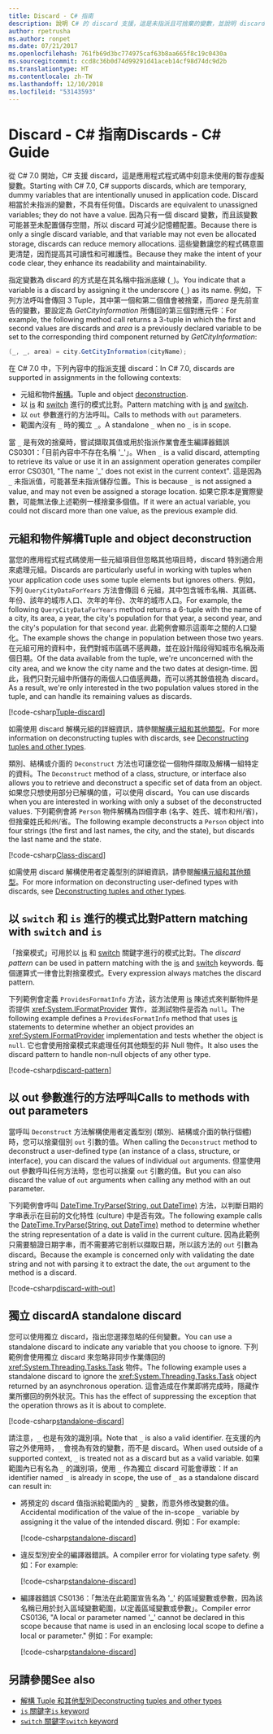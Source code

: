 ```yaml
---
title: Discard - C# 指南
description: 說明 C# 的 discard 支援，這是未指派且可捨棄的變數，並說明 discard 的使用方式。
author: rpetrusha
ms.author: ronpet
ms.date: 07/21/2017
ms.openlocfilehash: 761fb69d3bc774975caf63b8aa665f8c19c0430a
ms.sourcegitcommit: ccd8c36b0d74d99291d41aceb14cf98d74dc9d2b
ms.translationtype: HT
ms.contentlocale: zh-TW
ms.lasthandoff: 12/10/2018
ms.locfileid: "53143593"
---
```

# <a name="discards---c-guide"></a><span data-ttu-id="5e084-103">Discard - C# 指南</span><span class="sxs-lookup"><span data-stu-id="5e084-103">Discards - C# Guide</span></span>

<span data-ttu-id="5e084-104">從 C# 7.0 開始，C# 支援 discard，這是應用程式程式碼中刻意未使用的暫存虛擬變數。</span><span class="sxs-lookup"><span data-stu-id="5e084-104">Starting with C# 7.0, C# supports discards, which are temporary, dummy variables that are intentionally unused in application code.</span></span> <span data-ttu-id="5e084-105">Discard 相當於未指派的變數，不具有任何值。</span><span class="sxs-lookup"><span data-stu-id="5e084-105">Discards are equivalent to unassigned variables; they do not have a value.</span></span> <span data-ttu-id="5e084-106">因為只有一個 discard 變數，而且該變數可能甚至未配置儲存空間，所以 discard 可減少記憶體配置。</span><span class="sxs-lookup"><span data-stu-id="5e084-106">Because there is only a single discard variable, and that variable may not even be allocated storage, discards can reduce memory allocations.</span></span> <span data-ttu-id="5e084-107">這些變數讓您的程式碼意圖更清楚，因而提高其可讀性和可維護性。</span><span class="sxs-lookup"><span data-stu-id="5e084-107">Because they make the intent of your code clear, they enhance its readability and maintainability.</span></span>

<span data-ttu-id="5e084-108">指定變數為 discard 的方式是在其名稱中指派底線 (`_`)。</span><span class="sxs-lookup"><span data-stu-id="5e084-108">You indicate that a variable is a discard by assigning it the underscore (`_`) as its name.</span></span> <span data-ttu-id="5e084-109">例如，下列方法呼叫會傳回 3 Tuple，其中第一個和第二個值會被捨棄，而*area* 是先前宣告的變數，要設定為 *GetCityInformation* 所傳回的第三個對應元件：</span><span class="sxs-lookup"><span data-stu-id="5e084-109">For example, the following method call returns a 3-tuple in which the first and second values are discards and *area* is a previously declared variable to be set to the corresponding third component returned by *GetCityInformation*:</span></span>

```csharp
(_, _, area) = city.GetCityInformation(cityName);
```

<span data-ttu-id="5e084-110">在 C# 7.0 中，下列內容中的指派支援 discard：</span><span class="sxs-lookup"><span data-stu-id="5e084-110">In C# 7.0, discards are supported in assignments in the following contexts:</span></span>

- <span data-ttu-id="5e084-111">元組和物件[解構](deconstruct.md)。</span><span class="sxs-lookup"><span data-stu-id="5e084-111">Tuple and object [deconstruction](deconstruct.md).</span></span>
- <span data-ttu-id="5e084-112">以 [is](language-reference/keywords/is.md) 和 [switch](language-reference/keywords/switch.md) 進行的模式比對。</span><span class="sxs-lookup"><span data-stu-id="5e084-112">Pattern matching with [is](language-reference/keywords/is.md) and [switch](language-reference/keywords/switch.md).</span></span>
- <span data-ttu-id="5e084-113">以 `out` 參數進行的方法呼叫。</span><span class="sxs-lookup"><span data-stu-id="5e084-113">Calls to methods with `out` parameters.</span></span>
- <span data-ttu-id="5e084-114">範圍內沒有 `_` 時的獨立 `_`。</span><span class="sxs-lookup"><span data-stu-id="5e084-114">A standalone `_` when no `_` is in scope.</span></span>

<span data-ttu-id="5e084-115">當 `_` 是有效的捨棄時，嘗試擷取其值或用於指派作業會產生編譯器錯誤 CS0301：「目前內容中不存在名稱 '\_'」。</span><span class="sxs-lookup"><span data-stu-id="5e084-115">When `_` is a valid discard, attempting to retrieve its value or use it in an assignment operation generates compiler error CS0301, "The name '\_' does not exist in the current context".</span></span> <span data-ttu-id="5e084-116">這是因為 `_` 未指派值，可能甚至未指派儲存位置。</span><span class="sxs-lookup"><span data-stu-id="5e084-116">This is because `_` is not assigned a value, and may not even be assigned a storage location.</span></span> <span data-ttu-id="5e084-117">如果它原本是實際變數，可能無法像上述範例一樣捨棄多個值。</span><span class="sxs-lookup"><span data-stu-id="5e084-117">If it were an actual variable, you could not discard more than one value, as the previous example did.</span></span>

## <a name="tuple-and-object-deconstruction"></a><span data-ttu-id="5e084-118">元組和物件解構</span><span class="sxs-lookup"><span data-stu-id="5e084-118">Tuple and object deconstruction</span></span>

<span data-ttu-id="5e084-119">當您的應用程式程式碼使用一些元組項目但忽略其他項目時，discard 特別適合用來處理元組。</span><span class="sxs-lookup"><span data-stu-id="5e084-119">Discards are particularly useful in working with tuples when your application code uses some tuple elements but ignores others.</span></span> <span data-ttu-id="5e084-120">例如，下列 `QueryCityDataForYears` 方法會傳回 6 元組，其中包含城市名稱、其區碼、年份、該年的城市人口、次年的年份、次年的城市人口。</span><span class="sxs-lookup"><span data-stu-id="5e084-120">For example, the following `QueryCityDataForYears` method returns a 6-tuple with the name of a city, its area, a year, the city's population for that year, a second year, and the city's population for that second year.</span></span> <span data-ttu-id="5e084-121">此範例會顯示這兩年之間的人口變化。</span><span class="sxs-lookup"><span data-stu-id="5e084-121">The example shows the change in population between those two years.</span></span> <span data-ttu-id="5e084-122">在元組可用的資料中，我們對城市區碼不感興趣，並在設計階段得知城市名稱及兩個日期。</span><span class="sxs-lookup"><span data-stu-id="5e084-122">Of the data available from the tuple, we're unconcerned with the city area, and we know the city name and the two dates at design-time.</span></span> <span data-ttu-id="5e084-123">因此，我們只對元組中所儲存的兩個人口值感興趣，而可以將其餘值視為 discard。</span><span class="sxs-lookup"><span data-stu-id="5e084-123">As a result, we're only interested in the two population values stored in the tuple, and can handle its remaining values as discards.</span></span>  

[!code-csharp[Tuple-discard](../../samples/snippets/csharp/programming-guide/deconstructing-tuples/discard-tuple1.cs)]

<span data-ttu-id="5e084-124">如需使用 discard 解構元組的詳細資訊，請參閱[解構元組和其他類型](deconstruct.md#deconstructing-tuple-elements-with-discards)。</span><span class="sxs-lookup"><span data-stu-id="5e084-124">For more information on deconstructing tuples with discards, see [Deconstructing tuples and other types](deconstruct.md#deconstructing-tuple-elements-with-discards).</span></span>

<span data-ttu-id="5e084-125">類別、結構或介面的 `Deconstruct` 方法也可讓您從一個物件擷取及解構一組特定的資料。</span><span class="sxs-lookup"><span data-stu-id="5e084-125">The `Deconstruct` method of a class, structure, or interface also allows you to retrieve and deconstruct a specific set of data from an object.</span></span> <span data-ttu-id="5e084-126">如果您只想使用部分已解構的值，可以使用 discard。</span><span class="sxs-lookup"><span data-stu-id="5e084-126">You can use discards when you are interested in working with only a subset of the deconstructed values.</span></span> <span data-ttu-id="5e084-127">下列範例會將 `Person` 物件解構為四個字串 (名字、姓氏、城市和州/省)，但捨棄姓氏和州/省。</span><span class="sxs-lookup"><span data-stu-id="5e084-127">The following example deconstructs a `Person` object into four strings (the first and last names, the city, and the state), but discards the last name and the state.</span></span>

[!code-csharp[Class-discard](../../samples/snippets/csharp/programming-guide/deconstructing-tuples/class-discard1.cs)]

<span data-ttu-id="5e084-128">如需使用 discard 解構使用者定義型別的詳細資訊，請參閱[解構元組和其他類型](deconstruct.md#deconstructing-a-user-defined-type-with-discards)。</span><span class="sxs-lookup"><span data-stu-id="5e084-128">For more information on deconstructing user-defined types with discards, see [Deconstructing tuples and other types](deconstruct.md#deconstructing-a-user-defined-type-with-discards).</span></span>

## <a name="pattern-matching-with-switch-and-is"></a><span data-ttu-id="5e084-129">以 `switch` 和 `is` 進行的模式比對</span><span class="sxs-lookup"><span data-stu-id="5e084-129">Pattern matching with `switch` and `is`</span></span>

<span data-ttu-id="5e084-130">「捨棄模式」可用於以 [is](language-reference/keywords/is.md) 和 [switch](language-reference/keywords/switch.md) 關鍵字進行的模式比對。</span><span class="sxs-lookup"><span data-stu-id="5e084-130">The *discard pattern* can be used in pattern matching with the [is](language-reference/keywords/is.md) and [switch](language-reference/keywords/switch.md) keywords.</span></span> <span data-ttu-id="5e084-131">每個運算式一律會比對捨棄模式。</span><span class="sxs-lookup"><span data-stu-id="5e084-131">Every expression always matches the discard pattern.</span></span>

<span data-ttu-id="5e084-132">下列範例會定義 `ProvidesFormatInfo` 方法，該方法使用 [is](language-reference/keywords/is.md) 陳述式來判斷物件是否提供 <xref:System.IFormatProvider> 實作，並測試物件是否為 `null`。</span><span class="sxs-lookup"><span data-stu-id="5e084-132">The following example defines a `ProvidesFormatInfo` method that uses [is](language-reference/keywords/is.md) statements to determine whether an object provides an <xref:System.IFormatProvider> implementation and tests whether the object is `null`.</span></span> <span data-ttu-id="5e084-133">它也會使用捨棄模式來處理任何其他類型的非 Null 物件。</span><span class="sxs-lookup"><span data-stu-id="5e084-133">It also uses the discard pattern to handle non-null objects of any other type.</span></span>

[!code-csharp[discard-pattern](../../samples/snippets/csharp/programming-guide/discards/discard-pattern2.cs)]

## <a name="calls-to-methods-with-out-parameters"></a><span data-ttu-id="5e084-134">以 out 參數進行的方法呼叫</span><span class="sxs-lookup"><span data-stu-id="5e084-134">Calls to methods with out parameters</span></span>

<span data-ttu-id="5e084-135">當呼叫 `Deconstruct` 方法解構使用者定義型別 (類別、結構或介面的執行個體) 時，您可以捨棄個別 `out` 引數的值。</span><span class="sxs-lookup"><span data-stu-id="5e084-135">When calling the `Deconstruct` method to deconstruct a user-defined type (an instance of a class, structure, or interface), you can discard the values of individual `out` arguments.</span></span> <span data-ttu-id="5e084-136">但當使用 out 參數呼叫任何方法時，您也可以捨棄 `out` 引數的值。</span><span class="sxs-lookup"><span data-stu-id="5e084-136">But you can also discard the value of `out` arguments when calling any method with an out parameter.</span></span>

<span data-ttu-id="5e084-137">下列範例會呼叫 [DateTime.TryParse(String, out DateTime)](<xref:System.DateTime.TryParse(System.String,System.DateTime@)>) 方法，以判斷日期的字串表示在目前的文化特性 (culture) 中是否有效。</span><span class="sxs-lookup"><span data-stu-id="5e084-137">The following example calls the [DateTime.TryParse(String, out DateTime)](<xref:System.DateTime.TryParse(System.String,System.DateTime@)>) method to determine whether the string representation of a date is valid in the current culture.</span></span> <span data-ttu-id="5e084-138">因為此範例只需要驗證日期字串，而不需要將它剖析以擷取日期，所以該方法的 `out` 引數為 discard。</span><span class="sxs-lookup"><span data-stu-id="5e084-138">Because the example is concerned only with validating the date string and not with parsing it to extract the date, the `out` argument to the method is a discard.</span></span>

[!code-csharp[discard-with-out](../../samples/snippets/csharp/programming-guide/discards/discard-out1.cs)]

## <a name="a-standalone-discard"></a><span data-ttu-id="5e084-139">獨立 discard</span><span class="sxs-lookup"><span data-stu-id="5e084-139">A standalone discard</span></span>

<span data-ttu-id="5e084-140">您可以使用獨立 discard，指出您選擇忽略的任何變數。</span><span class="sxs-lookup"><span data-stu-id="5e084-140">You can use a standalone discard to indicate any variable that you choose to ignore.</span></span> <span data-ttu-id="5e084-141">下列範例會使用獨立 discard 來忽略非同步作業傳回的 <xref:System.Threading.Tasks.Task> 物件。</span><span class="sxs-lookup"><span data-stu-id="5e084-141">The following example uses a standalone discard to ignore the <xref:System.Threading.Tasks.Task> object returned by an asynchronous operation.</span></span> <span data-ttu-id="5e084-142">這會造成在作業即將完成時，隱藏作業所擲回的例外狀況。</span><span class="sxs-lookup"><span data-stu-id="5e084-142">This has the effect of suppressing the exception that the operation throws as it is about to complete.</span></span>

[!code-csharp[standalone-discard](../../samples/snippets/csharp/programming-guide/discards/standalone-discard1.cs)]

<span data-ttu-id="5e084-143">請注意，`_` 也是有效的識別項。</span><span class="sxs-lookup"><span data-stu-id="5e084-143">Note that `_` is also a valid identifier.</span></span> <span data-ttu-id="5e084-144">在支援的內容之外使用時，`_` 會視為有效的變數，而不是 discard。</span><span class="sxs-lookup"><span data-stu-id="5e084-144">When used outside of a supported context, `_` is treated not as a discard but as a valid variable.</span></span> <span data-ttu-id="5e084-145">如果範圍內已有名為 `_` 的識別項，使用 `_` 作為獨立 discard 可能會導致：</span><span class="sxs-lookup"><span data-stu-id="5e084-145">If an identifier named `_` is already in scope, the use of `_` as a standalone discard can result in:</span></span>

- <span data-ttu-id="5e084-146">將預定的 dscard 值指派給範圍內的 `_` 變數，而意外修改變數的值。</span><span class="sxs-lookup"><span data-stu-id="5e084-146">Accidental modification of the value of the in-scope `_` variable by assigning it the value of the intended discard.</span></span> <span data-ttu-id="5e084-147">例如：</span><span class="sxs-lookup"><span data-stu-id="5e084-147">For example:</span></span>

   [!code-csharp[standalone-discard](../../samples/snippets/csharp/programming-guide/discards/standalone-discard2.cs#1)]

- <span data-ttu-id="5e084-148">違反型別安全的編譯器錯誤。</span><span class="sxs-lookup"><span data-stu-id="5e084-148">A compiler error for violating type safety.</span></span> <span data-ttu-id="5e084-149">例如：</span><span class="sxs-lookup"><span data-stu-id="5e084-149">For example:</span></span>

   [!code-csharp[standalone-discard](../../samples/snippets/csharp/programming-guide/discards/standalone-discard2.cs#2)]

- <span data-ttu-id="5e084-150">編譯器錯誤 CS0136：「無法在此範圍宣告名為 '\_' 的區域變數或參數，因為該名稱已用於封入區域變數範圍，以定義區域變數或參數」。</span><span class="sxs-lookup"><span data-stu-id="5e084-150">Compiler error CS0136, "A local or parameter named '\_' cannot be declared in this scope because that name is used in an enclosing local scope to define a local or parameter."</span></span> <span data-ttu-id="5e084-151">例如：</span><span class="sxs-lookup"><span data-stu-id="5e084-151">For example:</span></span>

   [!code-csharp[standalone-discard](../../samples/snippets/csharp/programming-guide/discards/standalone-discard2.cs#3)]

## <a name="see-also"></a><span data-ttu-id="5e084-152">另請參閱</span><span class="sxs-lookup"><span data-stu-id="5e084-152">See also</span></span>

- [<span data-ttu-id="5e084-153">解構 Tuple 和其他型別</span><span class="sxs-lookup"><span data-stu-id="5e084-153">Deconstructing tuples and other types</span></span>](deconstruct.md)
- [<span data-ttu-id="5e084-154">`is` 關鍵字</span><span class="sxs-lookup"><span data-stu-id="5e084-154">`is` keyword</span></span>](language-reference/keywords/is.md)
- [<span data-ttu-id="5e084-155">`switch` 關鍵字</span><span class="sxs-lookup"><span data-stu-id="5e084-155">`switch` keyword</span></span>](language-reference/keywords/switch.md)
